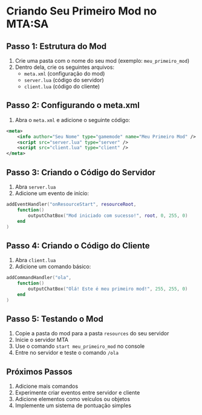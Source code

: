 # Criando Seu Primeiro Mod no MTA:SA

## Passo 1: Estrutura do Mod

1. Crie uma pasta com o nome do seu mod (exemplo: `meu_primeiro_mod`)
2. Dentro dela, crie os seguintes arquivos:
   - `meta.xml` (configuração do mod)
   - `server.lua` (código do servidor)
   - `client.lua` (código do cliente)

## Passo 2: Configurando o meta.xml

1. Abra o `meta.xml` e adicione o seguinte código:
```xml
<meta>
    <info author="Seu Nome" type="gamemode" name="Meu Primeiro Mod" />
    <script src="server.lua" type="server" />
    <script src="client.lua" type="client" />
</meta>
```

## Passo 3: Criando o Código do Servidor

1. Abra `server.lua`
2. Adicione um evento de início:
```lua
addEventHandler("onResourceStart", resourceRoot,
    function()
        outputChatBox("Mod iniciado com sucesso!", root, 0, 255, 0)
    end
)
```

## Passo 4: Criando o Código do Cliente

1. Abra `client.lua`
2. Adicione um comando básico:
```lua
addCommandHandler("ola",
    function()
        outputChatBox("Olá! Este é meu primeiro mod!", 255, 255, 0)
    end
)
```

## Passo 5: Testando o Mod

1. Copie a pasta do mod para a pasta `resources` do seu servidor
2. Inicie o servidor MTA
3. Use o comando `start meu_primeiro_mod` no console
4. Entre no servidor e teste o comando `/ola`

## Próximos Passos

1. Adicione mais comandos
2. Experimente criar eventos entre servidor e cliente
3. Adicione elementos como veículos ou objetos
4. Implemente um sistema de pontuação simples
